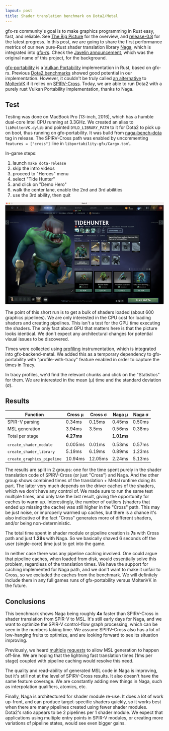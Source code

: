 ```yaml
---
layout: post
title: Shader translation benchmark on Dota2/Metal
---
```


gfx-rs community's goal is to make graphics programming in Rust easy, fast, and reliable. See [The Big Picture](https://gfx-rs.github.io/2020/11/16/big-picture.html) for the overview, and [release-0.8](https://gfx-rs.github.io/2021/04/30/release-0.8.html) for the latest progress. In this post, we are going to share the first performance metrics of our new pure-Rust shader translation library [Naga](https://github.com/gfx-rs/naga), which is integrated into [gfx-rs](https://github.com/gfx-rs/gfx). Check the [Javelin announcement](https://gfx-rs.github.io/2019/07/13/javelin.html), which was the original name of this project, for the background.

[gfx-portability](https://github.com/gfx-rs/portability) is a [Vulkan Portability](https://www.khronos.org/blog/fighting-fragmentation-vulkan-portability-extension-released-implementations-shipping) implementation in Rust, based on gfx-rs. Previous [Dota2 benchmarks](https://gfx-rs.github.io/2018/08/10/dota2-macos-performance.html) showed good potential in our implementation. However, it couldn't be truly called [an alternative](https://gfx-rs.github.io/2018/04/09/vulkan-portability.html) to [MoltenVK](https://github.com/KhronosGroup/MoltenVK) if it relies on [SPIRV-Cross](https://github.com/KhronosGroup/SPIRV-Cross). Today, we are able to run Dota2 with a purely rust Vulkan Portability implementation, thanks to Naga.

## Test

Testing was done on MacBook Pro (13-inch, 2016), which has a humble dual-core Intel CPU running at 3.3GHz. We created an alias to `libMoltenVK.dylib` and pointed `DYLD_LIBRARY_PATH` to it for Dota2 to pick up on boot, thus running on gfx-portability. It was build from [naga-bench-dota](https://github.com/gfx-rs/portability/tree/naga-bench-dota) tag in release. The SPIRV-Cross path was enabled by uncommenting `features = ["cross"]` line in `libportability-gfx/Cargo.toml`.

In-game steps:
 1. launch `make dota-release`
 1. skip the intro videos
 1. proceed to "Heroes" menu
 1. select "Tide Hunter"
 1. and click on "Demo Hero"
 1. walk the center lane, enable the 2nd and 3rd abilities
 1. use the 3rd ability, then quit

![Hero selection screen with Naga (low settings)](/img/dota-naga-hero.jpg)

The point of this short run is to get a bulk of shaders loaded (about 600 graphics pipelines). We are only interested in the CPU cost for loading shaders and creating pipelines. This isn't a test for the GPU time executing the shaders. The only fact about GPU that matters here is that the picture looks identical. We don't expect any architectural changes for potential visual issues to be discovered.

Times were collected using [profiling](https://github.com/aclysma/profiling) instrumentation, which is integrated into gfx-backend-metal. We added this as a temporary dependency to gfx-portability with "profile-with-tracy" feature enabled in order to capture the times in [Tracy](https://github.com/wolfpld/tracy).

In tracy profiles, we'd find the relevant chunks and click on the "Statistics" for them. We are interested in the mean (μ) time and the standard deviation (σ).

## Results

| Function                         | Cross μ | Cross σ | Naga μ | Naga σ |
| -------------------------------- | ------- | ------- | ------ | ------ |
| SPIR-V parsing                   | 0.34ms  | 0.15ms  | 0.45ms | 0.50ms |
| MSL generation                   | 3.94ms  | 3.5ms   | 0.56ms | 0.38ms |
| Total per stage                  | **4.27ms** |      | **1.01ms** |    |
| | | | |
| `create_shader_module`           | 0.005ms | 0.01ms  | 0.53ms | 0.57ms |
| `create_shader_library`          | 5.19ms  | 6.19ms  | 0.89ms | 1.23ms |
| `create_graphics_pipeline`       | 10.94ms | 12.05ms | 2.24ms | 5.13ms |


The results are split in 2 groups: one for the time spent purely in the shader translation code of SPIRV-Cross (or just "Cross") and Naga. And the other group shows combined times of the translation + Metal runtime doing its part. The latter very much depends on the driver caches of the shaders, which we don't have any control of. We made sure to run the same test multiple times, and only take the last result, giving the opportunity for caches to warm up. Interestingly, the number of outliers (shaders that ended up missing the cache) was still higher in the "Cross" path. This may be just noise, or improperly warmed up caches, but there is a chance it's also indicative of the fact "Cross" generates more of different shaders, and/or being non-deterministic.

The total time spent in shader module or pipeline creation is **7s** with Cross path and just **1.29s** with Naga. So we basically shaved 6 seconds off the user (single-core) time just to get into the game.

In neither case there was any pipeline caching involved. One could argue that pipeline caches, when loaded from disk, would essentially solve this problem, regardless of the translation times. We have the support for caching implemented for Naga path, and we don't want to make it unfair to Cross, so we excluded the caches from the benchmark. We will definitely include them in any full games runs of gfx-portability versus MoltenVK in the future.

## Conclusions

This benchmark shows Naga being roughly **4x** faster than SPIRV-Cross in shader translation from SPIR-V to MSL. It's still early days for Naga, and we want to optimize the SPIR-V control-flow graph processing, which can be seen in the numbers taking time. We assume SPIRV-Cross also has a lot of low-hanging fruits to optimize, and are looking forward to see its situation improving.

Previously, we heard [multiple](https://www.reddit.com/r/rust/comments/n1uidm/gfxrs_ecosystem_releases_v08/gwg1uym/) [requests](https://github.com/gfx-rs/gfx/issues/3030) to allow MSL generation to happen off-line. We are hoping that the lightning fast translation times (1ms per stage) coupled with pipeline caching would resolve this need.

The quality and read-ability of generated MSL code in Naga is improving, but it's still not at the level of SPIRV-Cross results. It also doesn't have the same feature coverage. We are constantly adding new things in Naga, such as interpolation qualifiers, atomics, etc.

Finally, Naga is architectured for shader module re-use. It does a lot of work up-front, and can produce target-specific shaders quickly, so it works best when there are many pipelines created using fewer shader modules. Dota2's ratio appears to be 2 pipelines per 1 shader module. We expect that applications using multiple entry points in SPIR-V modules, or creating more variations of pipeline states, would see even bigger gains.

